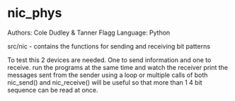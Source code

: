 # nic_phys

Authors: Cole Dudley & Tanner Flagg
Language: Python

src/nic - contains the functions for sending and receiving bit patterns

To test this 2 devices are needed. One to send information and one to receive.
run the programs at the same time and watch the receiver print the messages sent from the sender
using a loop or multiple calls of both nic_send() and nic_receive() will be useful so that more than 1 4 bit
sequence can be read at once.
